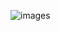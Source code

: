 ![images](https://github.com/randommysticalperson/EMarte828.github.io/assets/169622773/e6ae8723-e56b-4c11-91ec-897ac05b66d4)
